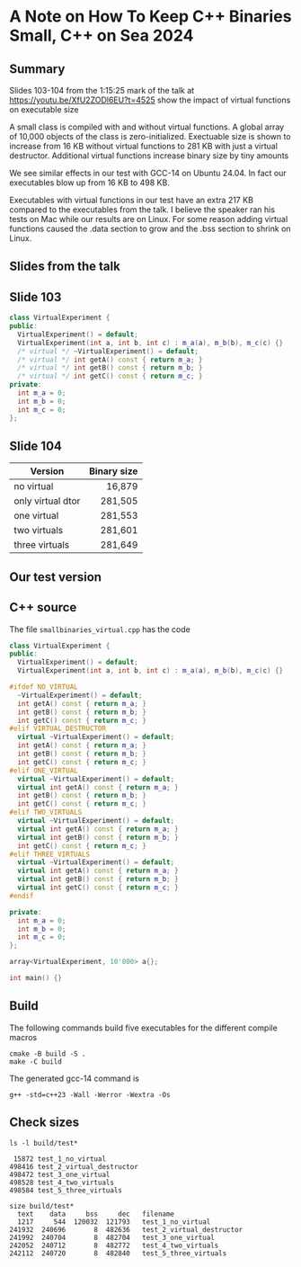 # A Note on How To Keep C++ Binaries Small, C++ on Sea 2024

## Summary

Slides 103-104 from the 1:15:25 mark of the talk at https://youtu.be/XfU2ZODl6EU?t=4525 show the impact of virtual functions on executable size

A small class is compiled with and without virtual functions. A global array of 10,000 objects of the class is zero-initialized. Exectuable size is shown to increase from 16 KB without virtual functions to 281 KB with just a virtual destructor. Additional virtual functions increase binary size by tiny amounts

We see similar effects in our test with GCC-14 on Ubuntu 24.04. In fact our executables blow up from 16 KB to 498 KB.

Executables with virtual functions in our test have an extra 217 KB compared to the executables from the talk. I believe the speaker ran his tests on Mac while our results are on Linux. For some reason adding virtual functions caused the .data section to grow and the .bss section to shrink on Linux.


## Slides from the talk

## Slide 103

```c++
class VirtualExperiment {
public:
  VirtualExperiment() = default;
  VirtualExperiment(int a, int b, int c) : m_a(a), m_b(b), m_c(c) {}
  /* virtual */ ~VirtualExperiment() = default;
  /* virtual */ int getA() const { return m_a; }
  /* virtual */ int getB() const { return m_b; }
  /* virtual */ int getC() const { return m_c; }
private:
  int m_a = 0;
  int m_b = 0;
  int m_c = 0;
};

```

## Slide 104

|   Version         | Binary size |
|   -------         | ----------: |
| no virtual        |    16,879   |
| only virtual dtor |   281,505   |
| one virtual       |   281,553   |
| two virtuals      |   281,601   |
| three virtuals    |   281,649   |


## Our test version

## C++ source

The file `smallbinaries_virtual.cpp` has the code

```c++
class VirtualExperiment {
public:
  VirtualExperiment() = default;
  VirtualExperiment(int a, int b, int c) : m_a(a), m_b(b), m_c(c) {}

#ifdef NO_VIRTUAL
  ~VirtualExperiment() = default;
  int getA() const { return m_a; }
  int getB() const { return m_b; }
  int getC() const { return m_c; }
#elif VIRTUAL_DESTRUCTOR
  virtual ~VirtualExperiment() = default;
  int getA() const { return m_a; }
  int getB() const { return m_b; }
  int getC() const { return m_c; }
#elif ONE_VIRTUAL
  virtual ~VirtualExperiment() = default;
  virtual int getA() const { return m_a; }
  int getB() const { return m_b; }
  int getC() const { return m_c; }
#elif TWO_VIRTUALS
  virtual ~VirtualExperiment() = default;
  virtual int getA() const { return m_a; }
  virtual int getB() const { return m_b; }
  int getC() const { return m_c; }
#elif THREE_VIRTUALS
  virtual ~VirtualExperiment() = default;
  virtual int getA() const { return m_a; }
  virtual int getB() const { return m_b; }
  virtual int getC() const { return m_c; }
#endif

private:
  int m_a = 0;
  int m_b = 0;
  int m_c = 0;
};

array<VirtualExperiment, 10'000> a{};

int main() {}
```

## Build

The following commands build five executables for the different compile macros

```
cmake -B build -S .
make -C build
```

The generated gcc-14 command is

```
g++ -std=c++23 -Wall -Werror -Wextra -Os
```

## Check sizes

```
ls -l build/test*

 15872 test_1_no_virtual
498416 test_2_virtual_destructor
498472 test_3_one_virtual
498528 test_4_two_virtuals
498584 test_5_three_virtuals

```

```
size build/test*
  text    data     bss     dec   filename
  1217     544  120032  121793   test_1_no_virtual
241932  240696       8  482636   test_2_virtual_destructor
241992  240704       8  482704   test_3_one_virtual
242052  240712       8  482772   test_4_two_virtuals
242112  240720       8  482840   test_5_three_virtuals

```

